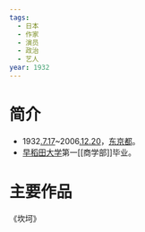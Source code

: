 ```yaml
---
tags:
  - 日本
  - 作家
  - 演员
  - 政治
  - 艺人
year: 1932
---
```

# 简介

- 1932[.7.17](2024-07-17.md)~2006[.12.20](2024-12-20.md)，[东京都](东京都.md)。
- [早稻田大学](早稻田大学.md)第一[[商学部]]毕业。
# 主要作品

《坎坷》